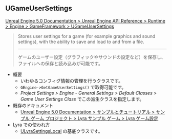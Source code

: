 ## UGameUserSettings

[Unreal Engine 5.0 Documentation > Unreal Engine API Reference > Runtime > Engine > GameFramework > UGameUserSettings](https://docs.unrealengine.com/5.0/en-US/API/Runtime/Engine/GameFramework/UGameUserSettings/)

> Stores user settings for a game (for example graphics and sound settings), with the ability to save and load to and from a file.  
> 
> ----
> ゲームのユーザー設定（グラフィックやサウンドの設定など）を保存し、ファイルへの保存と読み込みが可能です。

* 概要
	* いわゆるコンフィグ情報の管理を行うクラスです。
	* `GEngine->GetGameUserSettings()` で取得可能です。
	* *Project Settings > Engine - General Settings > Default Classes > Game User Settings Class* でこの派生クラスを指定します。
* 既存のドキュメント
	* [Unreal Engine 5.0 Documentation > サンプルとチュートリアル > サンプル ゲーム プロジェクト > Lyra サンプル ゲーム > Lyra ゲーム設定]
* Lyra での使われ方
	* [ULyraSettingsLocal] の基底クラスです。


<!--- ページ内のリンク --->

<!--- 自前の画像へのリンク --->

<!--- generated --->
[ULyraSettingsLocal]: ../../Lyra/Etc/ULyraSettingsLocal.md#ulyrasettingslocal
[Unreal Engine 5.0 Documentation > サンプルとチュートリアル > サンプル ゲーム プロジェクト > Lyra サンプル ゲーム > Lyra ゲーム設定]: https://docs.unrealengine.com/5.0/ja/lyra-sample-game-settings-in-unreal-engine/
